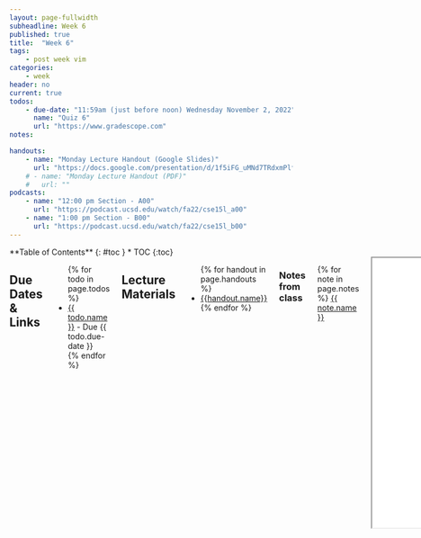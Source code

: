 ```yaml
---
layout: page-fullwidth
subheadline: Week 6
published: true
title:  "Week 6"
tags:
    - post week vim
categories:
    - week
header: no
current: true
todos:
    - due-date: "11:59am (just before noon) Wednesday November 2, 2022"
      name: "Quiz 6"
      url: "https://www.gradescope.com"
notes:

handouts:
    - name: "Monday Lecture Handout (Google Slides)"
      url: "https://docs.google.com/presentation/d/1f5iFG_uMNd7TRdxmPlf_tv5MM4SwxrI27Qlnuf9O-uw/edit?usp=sharing"
    # - name: "Monday Lecture Handout (PDF)"
    #   url: ""
podcasts:
    - name: "12:00 pm Section - A00"
      url: "https://podcast.ucsd.edu/watch/fa22/cse15l_a00"
    - name: "1:00 pm Section - B00"
      url: "https://podcast.ucsd.edu/watch/fa22/cse15l_b00"
---
```


<div class="row">
<div class="medium-4 medium-push-8 columns" markdown="1">
<div class="panel radius fixed-toc"  data-options="sticky_on:large" markdown="1">
**Table of Contents**
{: #toc }
*  TOC
{:toc}
</div>
</div><!-- /.medium-4.columns -->

<div class="medium-8 medium-pull-4 columns" markdown="1">

## Due Dates & Links
<ul>
{% for todo in page.todos %}
<li><a href="{{ todo.url }}">{{ todo.name }}</a> - Due {{ todo.due-date }}</li>
{% endfor %}
</ul>

## Lecture Materials
<ul>
{% for handout in page.handouts %}
<li><a href="{{handout.url}}">{{handout.name}}</a></li>
{% endfor %}
</ul>

### Notes from class
{% for note in page.notes %}
<a href="{{ note.url }}">{{ note.name }}</a>
<iframe src="{{ note.url }}/preview" width="640" height="480" allow="autoplay"></iframe>
{% endfor %}

### Links to Podcast
**Note:** Links will require you to log in as a UCSD student
<ul>
{% for link in page.podcasts %} 
<li><a href="{{link.url}}">{{link.name}}</a></li>
{% endfor %}
</ul>

## Material

- Watch this YouTube Video: [https://youtu.be/1DvQ6sevF_U](https://youtu.be/1DvQ6sevF_U)
- Read this page (and watch the video if you like): [https://missing.csail.mit.edu/2020/editors/](https://missing.csail.mit.edu/2020/editors/)

## Lab Tasks

### Sharing What You Learned

Share the link to the Github Pages site for your Lab Report 3 in your group's
lab doc, and write which command you researched for the lab report along with
it.

Pair up with someone else in your lab group who chose a different command to
research than you for Lab Report 3. Try one another's examples, and talk about
what you learned from trying them out. Are there any useful ways to combine the
two commands? Do they answer any new questions you hadn't thought of before?

Share what you think the coolest example is from each of your lab reports with
the whole group. **Write these down in notes**

### Doing it All From the Command Line

#### Editing from the command line: `vim`

Log into ieng6. Run the command `vimtutor`. Set a timer for 15 minutes.

Complete the first two lessons (go past lesson 2 if you can in 15 minutes).
Really do the exercises!

After the 15 minutes are up, clone the repository from the first skill
demonstration. If you already have it cloned, you can clone a new copy by giving
the name of a new directory to make after the git URL, like this:

```
$ git clone https://github.com/ucsd-cse15l-f22/skill-demo1 week6-skill-demo1
```

This will clone it and put it in the `week6-skill-demo1` directory.

Fix the test using what you learned about `vim` in the tutorial (as a reminder,
you're changing the `10` to `1391` in the expected value of the test). Re-run
the tests to make sure it works.

Cool! You just did an entire short programming task from the terminal. Decades
ago, this was the only option. Personally, I'm pretty glad VSCode and Eclipse
and other tools exist these days, **but** it turns out it's still useful to know
how to edit at the command line.

As a group, discuss and **write in notes**:

- What were two things you thought were annoying about using Vim? Be specific.
- What were two things you thought were cool about using Vim? Be specific.

For the rest of the lab (and whenever it strikes your fancy), try using `vim` if
you need to edit files!

#### Committing from the command line: `git add/git commit`

You can prepare commits from the command line, too. Run the following commands:

```
$ git add TestDocSearch.java
$ git commit
```

The first command is usually done for you by Github Desktop, but requires a
manual step at the command line. `git` gives fine-grained control over which
changes get included in a commit.

The second command drops you into... a `vim` session! The `git` command actually
runs the command so you can edit the commit message; it will look like this:

```
 
# Please enter the commit message for your changes. Lines starting 
# with '#' will be ignored, and an empty message aborts the commit. 
# 
# Committer: Joseph Gibbs Politz <cs15lfa22@ieng6-203.ucsd.edu> 
# 
# On branch main 
# Your branch is up to date with 'origin/main'. 
# 
# Changes to be committed: 
#       modified:   TestDocSearch.java 
# 
# Untracked files: 
#       DocSearchServer.class 
#       FileHelpers.class 
#       Handler.class 
#       Server.class 
#       ServerHttpHandler.class 
#       TestDocSearch.class 
#       URLHandler.class 
#
```

Use `vim` commands to write a message, save it, and quit. Then use `git log`,
and you should see your commit in the log:

```
$ git log
commit d61dc457045d478618bc10ea8b3f1afe72ed069c (HEAD -> main)
Author: Joseph Gibbs Politz <cs15lfa22@ieng6-203.ucsd.edu>
Date:   Mon Oct 31 00:08:25 2022 -0700

    Fix tests
```

#### Practice

**Next**, use `vim` to make the _other_ change from the skill
demonstration—making the server search by pathname rather than by file
contents—and similarly make a commit for it.

Show the resulting `git log` in the notes doc.

Also write down in notes:

- What errors or surprising behavior did you run into while doing this?
- What's a situation where you can imagine needing or wanting to use these
command-line tools instead of more familiar ones like VScode?

